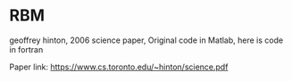 # RBM

geoffrey hinton, 2006 science paper, Original code in Matlab, here is code in fortran

Paper link: https://www.cs.toronto.edu/~hinton/science.pdf
